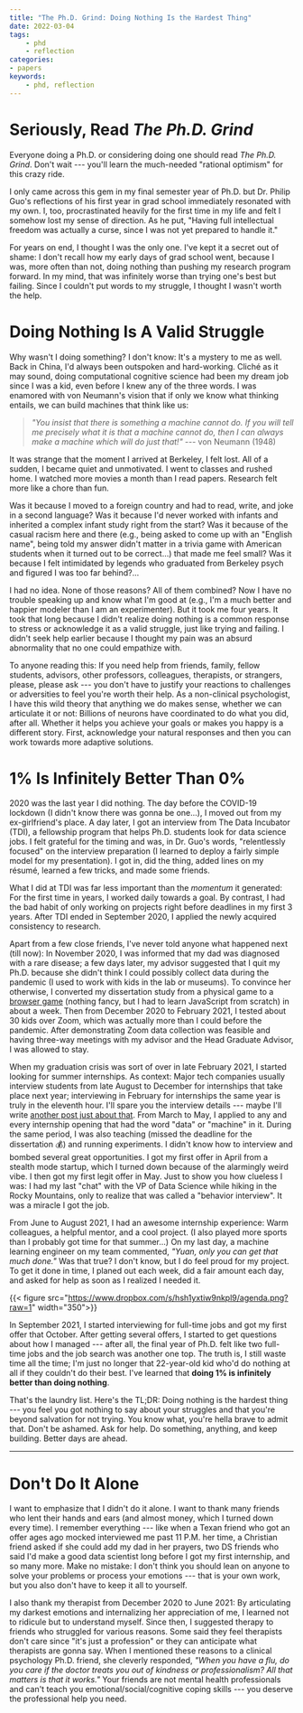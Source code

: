 ```yaml
---
title: "The Ph.D. Grind: Doing Nothing Is the Hardest Thing"
date: 2022-03-04
tags:
    - phd
    - reflection
categories:
- papers
keywords:
    - phd, reflection
---
```


# Seriously, Read *The Ph.D. Grind*
Everyone doing a Ph.D. or considering doing one should read *The Ph.D. Grind*. Don't wait --- you'll learn the much-needed "rational optimism" for this crazy ride. 


I only came across this gem in my final semester year of Ph.D. but Dr. Philip Guo's reflections of his first year in grad school immediately resonated with my own. I, too, procrastinated heavily for the first time in my life and felt I somehow lost my sense of direction. As he put, "Having full intellectual freedom was actually a curse, since I was not yet prepared to handle it."

<!-- I only came across this gem in my final semester year of Ph.D. but was immediately captured by Dr. Philip Guo's reflections on his first year at Stanford: 

> *"I procrastinate more than I had ever done in my life thus far: I watched lots of TV shows, took many naps, and wasted countless hours messing around online. Unlike my friends with nine-to-five jobs, there was no boss to look over my shoulder day to day, so I let my mind roam free without any structure in my life [...] Having full intellectual freedom was actually a curse, since I was not yet prepared to handle it."* (p. 16-17)

Or his third year, for that matter:

> *"For most students in my department, nobody would notice or care if they took one day off, so by extension, why not take two days off, a whole week off, or even a whole month off? Therefore, it's unsurprising that many Ph.D. students who drop out do so around their third year."* (p. 37) -->

<!-- I was shocked, not by the seeming "absurdity" (*"Wait what, do Ph.D. students really waste their life away?!"*), but by such honesty --- damn, did someone install a CCTV and watch me during my first three years?  -->

For years on end, I thought I was the only one. I've kept it a secret out of shame: I don't recall how my early days of grad school went, because I was, more often than not, doing nothing than pushing my research program forward. In my mind, that was infinitely worse than trying one's best but failing. Since I couldn't put words to my struggle, I thought I wasn't worth the help. 

# Doing Nothing Is A Valid Struggle
Why wasn't I doing something? I don't know: It's a mystery to me as well. Back in China, I'd always been outspoken and hard-working. Cliché  as it may sound, doing computational cognitive science had been my dream job since I was a kid, even before I knew any of the three words. I was enamored with von Neumann's vision that if only we know what thinking entails, we can build machines that think like us:


> *"You insist that there is something a machine cannot do. If you will tell me precisely what it is that a machine cannot do, then I can always make a machine which will do just that!"* --- von Neumann (1948)

It was strange that the moment I arrived at Berkeley, I felt lost. All of a sudden, I became quiet and unmotivated. I went to classes and rushed home. I watched more movies a month than I read papers. Research felt more like a chore than fun.

Was it because I moved to a foreign country and had to read, write, and joke in a second language? Was it because I'd never worked with infants and inherited a complex infant study right from the start? Was it because of the casual racism here and there (e.g., being asked to come up with an "English name", being told my answer didn't matter in a trivia game with American students when it turned out to be correct...) that made me feel small? Was it because I felt intimidated by legends who graduated from Berkeley psych and figured I was too far behind?...

I had no idea. None of those reasons? All of them combined? Now I have no trouble speaking up and know what I'm good at (e.g., I'm a much better and happier modeler than I am an experimenter). But it took me four years. It took that long because I didn't realize doing nothing is a common response to stress or acknowledge it as a valid struggle, just like trying and failing. I didn't seek help earlier because I thought my pain was an absurd abnormality that no one could empathize with. 

To anyone reading this: If you need help from friends, family, fellow students, advisors, other professors, colleagues, therapists, or strangers, please, please ask --- you don't have to justify your reactions to challenges or adversities to feel you're worth their help. As a non-clinical psychologist, I have this wild theory that anything we do makes sense, whether we can articulate it or not: Billions of neurons have coordinated to do what you did, after all. Whether it helps you achieve your goals or makes you happy is a different story. First, acknowledge your natural responses and then you can work towards more adaptive solutions.

# 1% Is Infinitely Better Than 0%

2020 was the last year I did nothing. The day before the COVID-19 lockdown (I didn't know there was gonna be one...), I moved out from my ex-girlfriend's place. A day later, I got an interview from The Data Incubator (TDI), a fellowship program that helps Ph.D. students look for data science jobs. I felt grateful for the timing and was, in Dr. Guo's words, "relentlessly focused" on the interview preparation (I learned to deploy a fairly simple model for my presentation). I got in, did the thing, added lines on my résumé, learned a few tricks, and made some friends. 

What I did at TDI was far less important than the *momentum* it generated: For the first time in years, I worked daily towards a goal. By contrast, I had the bad habit of only working on projects right before deadlines in my first 3 years. After TDI ended in September 2020, I applied the newly acquired consistency to research.

Apart from a few close friends, I've never told anyone what happened next (till now): In November 2020, I was informed that my dad was diagnosed with a rare disease; a few days later, my advisor suggested that I quit my Ph.D. because she didn't think I could possibly collect data during the pandemic (I used to work with kids in the lab or museums). To convince her otherwise, I converted my dissertation study from a physical game to a [browser game](https://lightbulb-alex.netlify.app/) (nothing fancy, but I had to learn JavaScript from scratch) in about a week. Then from December 2020 to February 2021, I tested about 30 kids over Zoom, which was actually more than I could before the pandemic. After demonstrating Zoom data collection was feasible and having three-way meetings with my advisor and the Head Graduate Advisor, I was allowed to stay.

When my graduation crisis was sort of over in late February 2021, I started looking for summer internships. As context: Major tech companies usually interview students from late August to December for internships that take place next year; interviewing in February for internships the same year is truly in the eleventh hour. I'll spare you the interview details --- maybe I'll write [another post just about that](https://www.yuan-meng.com/posts/newgrads/#no-fun-without-friends). From March to May, I applied to any and every internship opening that had the word "data" or "machine" in it. During the same period, I was also teaching (missed the deadline for the dissertation 💰) and running experiments. I didn't know how to interview and bombed several great opportunities. I got my first offer in April from a stealth mode startup, which I turned down because of the alarmingly weird vibe. I then got my first legit offer in May. Just to show you how clueless I was: I had my last "chat" with the VP of Data Science while hiking in the Rocky Mountains, only to realize that was called a "behavior interview". It was a miracle I got the job. 

From June to August 2021, I had an awesome internship experience: Warm colleagues, a helpful mentor, and a cool project. (I also played more sports than I probably got time for that summer...) On my last day, a machine learning engineer on my team commented, *"Yuan, only you can get that much done."* Was that true? I don't know, but I do feel proud for my project. To get it done in time, I planed out each week, did a fair amount each day, and asked for help as soon as I realized I needed it.

{{< figure src="https://www.dropbox.com/s/hsh1yxtiw9nkpl9/agenda.png?raw=1" width="350">}}

In September 2021, I started interviewing for full-time jobs and got my first offer that October. After getting several offers, I started to get questions about how I managed --- after all, the final year of Ph.D. felt like two full-time jobs and the job search was another one top. The truth is, I still waste time all the time; I'm just no longer that 22-year-old kid who'd do nothing at all if they couldn't do their best. I've learned that **doing 1% is infinitely better than doing nothing**.

That's the laundry list. Here's the TL;DR: Doing nothing is the hardest thing --- you feel you got nothing to say about your struggles and that you're beyond salvation for not trying. You know what, you're hella brave to admit that. Don't be ashamed. Ask for help. Do something, anything, and keep building. Better days are ahead.

---
# Don't Do It Alone


I want to emphasize that I didn't do it alone. I want to thank many friends who lent their hands and ears (and almost money, which I turned down every time). I remember everything --- like when a Texan friend who got an offer ages ago mocked interviewed me past 11 P.M. her time, a Christian friend asked if she could add my dad in her prayers, two DS friends who said I'd make a good data scientist long before I got my first internship, and so many more. Make no mistake: I don't think you should lean on anyone to solve your problems or process your emotions --- that is your own work, but you also don't have to keep it all to yourself.

I also thank my therapist from December 2020 to June 2021: By articulating my darkest emotions and internalizing her appreciation of me, I learned not to ridicule but to understand myself. Since then, I suggested therapy to friends who struggled for various reasons. Some said they feel therapists don't care since "it's just a profession" or they can anticipate what therapists are gonna say. When I mentioned these reasons to a clinical psychology Ph.D. friend, she cleverly responded, *"When you have a flu, do you care if the doctor treats you out of kindness or professionalism? All that matters is that it works."* Your friends are not mental health professionals and can't teach you emotional/social/cognitive coping skills --- you deserve the professional help you need.